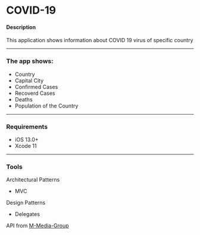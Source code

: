 # COVID-19

#### Description
This application shows information about COVID 19 virus of specific country

---

### The app shows:
- Country
- Capital City
- Confirmed Cases
- Recoverd Cases
- Deaths
- Population of the Country

<a href="https://imgflip.com/gif/5f7iqj"></a>

---
### Requirements
- iOS 13.0+
- Xcode 11
---
### Tools
Architectural Patterns
- MVC

Design Patterns
- Delegates

API from [M-Media-Group](https://github.com/M-Media-Group/Covid-19-API)




